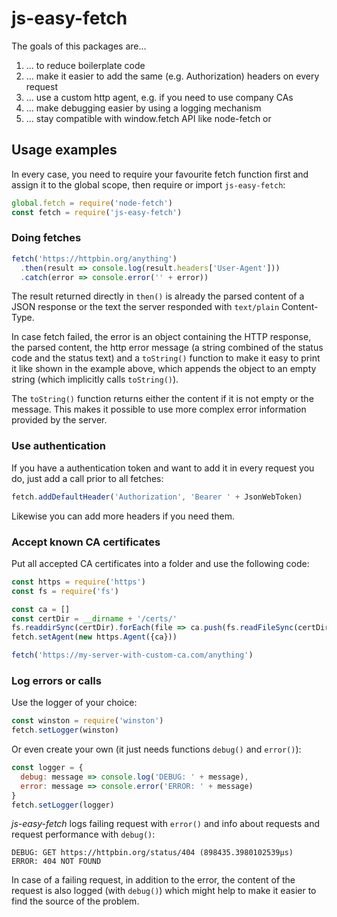 # js-easy-fetch

The goals of this packages are...

1. ... to reduce boilerplate code
2. ... make it easier to add the same (e.g. Authorization) headers on every request
3. ... use a custom http agent, e.g. if you need to use company CAs
4. ... make debugging easier by using a logging mechanism
5. ... stay compatible with window.fetch API like node-fetch or 

## Usage examples

In every case, you need to require your favourite fetch function first and assign it to the global scope, then require or import `js-easy-fetch`:

```javascript
global.fetch = require('node-fetch')
const fetch = require('js-easy-fetch')
```

### Doing fetches
```javascript
fetch('https://httpbin.org/anything')
  .then(result => console.log(result.headers['User-Agent']))
  .catch(error => console.error('' + error))
```

The result returned directly in `then()` is already the parsed content of a JSON response or the text the server responded with `text/plain` Content-Type.

In case fetch failed, the error is an object containing the HTTP response, the parsed content, the http error message (a string combined of the status code and the status text) and a `toString()` function to make it easy to print it like shown in the example above, which appends the object to an empty string (which implicitly calls `toString()`).

The `toString()` function returns either the content if it is not empty or the message. This makes it possible to use more complex error information provided by the server.

### Use authentication

If you have a authentication token and want to add it in every request you do, just add a call prior to all fetches:

```javascript
fetch.addDefaultHeader('Authorization', 'Bearer ' + JsonWebToken)
```

Likewise you can add more headers if you need them.

### Accept known CA certificates

Put all accepted CA certificates into a folder and use the following code:

```javascript
const https = require('https')
const fs = require('fs')

const ca = []
const certDir = __dirname + '/certs/'
fs.readdirSync(certDir).forEach(file => ca.push(fs.readFileSync(certDir + '/' + file, {encoding: 'utf-8'})))
fetch.setAgent(new https.Agent({ca}))

fetch('https://my-server-with-custom-ca.com/anything')
```

### Log errors or calls

Use the logger of your choice:

```javascript
const winston = require('winston')
fetch.setLogger(winston)
```

Or even create your own (it just needs functions `debug()` and `error()`):
```javascript
const logger = {
  debug: message => console.log('DEBUG: ' + message),
  error: message => console.error('ERROR: ' + message)
}
fetch.setLogger(logger)
```

*js-easy-fetch* logs failing request with `error()` and info about requests and request performance with `debug()`:

```
DEBUG: GET https://httpbin.org/status/404 (898435.3980102539µs)
ERROR: 404 NOT FOUND
```

In case of a failing request, in addition to the error, the content of the request is also logged (with `debug()`) which might help to make it easier to find the source of the problem.
